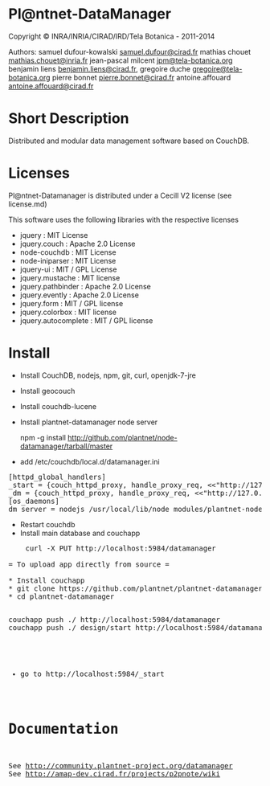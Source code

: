 Pl@ntnet-DataManager
====================

Copyright  ©  INRA/INRIA/CIRAD/IRD/Tela Botanica - 2011-2014

Authors:
     samuel dufour-kowalski <samuel.dufour@cirad.fr>
     mathias chouet <mathias.chouet@inria.fr>
     jean-pascal milcent <jpm@tela-botanica.org>
     benjamin liens <benjamin.liens@cirad.fr>, 
     gregoire duche <gregoire@tela-botanica.org>
     pierre bonnet <pierre.bonnet@cirad.fr>
     antoine.affouard <antoine.affouard@cirad.fr>

 
Short Description
=================

Distributed and modular data management software based on CouchDB.

Licenses
========

Pl@ntnet-Datamanager is distributed under a Cecill V2 license (see license.md)

This software uses the following libraries with the respective licenses

* jquery : MIT License
* jquery.couch : Apache 2.0 License
* node-couchdb : MIT License
* node-iniparser : MIT License
* jquery-ui : MIT / GPL License
* jquery.mustache : MIT license
* jquery.pathbinder : Apache 2.0 License
* jquery.evently : Apache 2.0 License
* jquery.form : MIT / GPL license
* jquery.colorbox : MIT license
* jquery.autocomplete : MIT / GPL license


Install
=======

* Install CouchDB, nodejs, npm, git, curl, openjdk-7-jre
* Install geocouch
* Install couchdb-lucene 
* Install plantnet-datamanager node server

    npm -g install http://github.com/plantnet/node-datamanager/tarball/master
  
* add /etc/couchdb/local.d/datamanager.ini
<pre>
[httpd_global_handlers]
_start = {couch_httpd_proxy, handle_proxy_req, <<"http://127.0.0.1:5984/datamanager/_design/start/index.html">>}
_dm = {couch_httpd_proxy, handle_proxy_req, <<"http://127.0.0.1:5995">>}
[os_daemons]
dm_server = nodejs /usr/local/lib/node_modules/plantnet-node-datamanager/user_server.js
</pre>

* Restart couchdb
* Install main database and couchapp
<pre>
    curl -X PUT http://localhost:5984/datamanager 

= To upload app directly from source =

* Install couchapp
* git clone https://github.com/plantnet/plantnet-datamanager
* cd plantnet-datamanager

<pre>
couchapp push ./ http://localhost:5984/datamanager
couchapp push ./_design/start http://localhost:5984/datamanager
</pre>

* go to http://localhost:5984/_start


Documentation
=============

See http://community.plantnet-project.org/datamanager
See http://amap-dev.cirad.fr/projects/p2pnote/wiki




